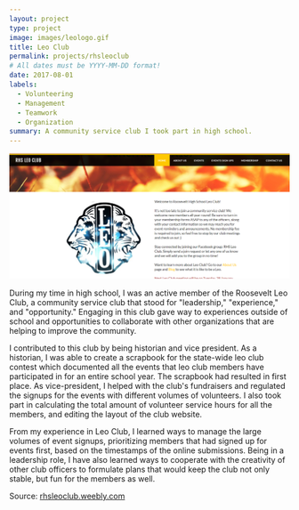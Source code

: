 ```yaml
---
layout: project
type: project
image: images/leologo.gif
title: Leo Club
permalink: projects/rhsleoclub
# All dates must be YYYY-MM-DD format!
date: 2017-08-01
labels:
  - Volunteering
  - Management
  - Teamwork
  - Organization
summary: A community service club I took part in high school.
---
```

<img class="ui medium center floated rounded image" src="../images/leowebsite.png">

During my time in high school, I was an active member of the Roosevelt Leo Club, a community service club that stood for "leadership," "experience," and "opportunity." Engaging in this club gave way to experiences outside of school and opportunities to collaborate with other organizations that are helping to improve the community.

I contributed to this club by being historian and vice president. As a historian, I was able to create a scrapbook for the state-wide leo club contest which documented all the events that leo club members have participated in for an entire school year. The scrapbook had resulted in first place. As vice-president, I helped with the club's fundraisers and regulated the signups for the events with different volumes of volunteers. I also took part in calculating the total amount of volunteer service hours for all the members, and editing the layout of the club website. 

From my experience in Leo Club, I learned ways to manage the large volumes of event signups, prioritizing members that had signed up for events first, based on the timestamps of the online submissions. Being in a leadership role, I have also learned ways to cooperate with the creativity of other club officers to formulate plans that would keep the club not only stable, but fun for the members as well.  

Source: <a href="https://rhsleoclub.weebly.com/">rhsleoclub.weebly.com</a>
